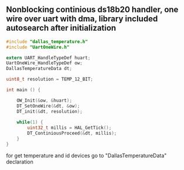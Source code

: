 ## Nonblocking continious ds18b20 handler, one wire over uart with dma, library included autosearch after initialization

```c
#include "dallas_temperature.h"
#include "UartOneWire.h"

extern UART_HandleTypeDef huart;
UartOneWire_HandleTypeDef ow;
DallasTemperatureData dt;

uint8_t resolution = TEMP_12_BIT;

int main () {

	OW_Init(&ow, &huart);
	DT_SetOneWire(&dt, &ow);
	DT_init(&dt, resolution);
	
	while(1) {
		uint32_t millis = HAL_GetTick();
		DT_ContiniousProceed(&dt, millis);	
	}
}
```
for get temperature and id devices go to  "DallasTemperatureData" declaration
